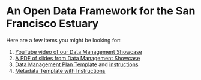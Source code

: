 # An Open Data Framework for the San Francisco Estuary
Here are a few items you might be looking for:
1. [YouTube video of our Data Management Showcase](https://www.youtube.com/watch?v=rgGFogjhePc)
2. [A PDF of slides from Data Management Showcase](https://github.com/InteragencyEcologicalProgram/An-Open-Data-Framework-for-the-San-Francisco-Estuary-/blob/master/Additional%20Resources/Data%20Management%20Showcase%20Slides.pdf)
3. [Data Management Plan Template](https://github.com/InteragencyEcologicalProgram/An-Open-Data-Framework-for-the-San-Francisco-Estuary-/blob/master/Data%20Management%20Plans/Data%20Management%20Plan%20Template.pdf) and [instructions](https://github.com/InteragencyEcologicalProgram/An-Open-Data-Framework-for-the-San-Francisco-Estuary-/blob/master/Data%20Management%20Plans/Data%20Management%20Plan%20Instructions.pdf)
4. [Metadata Template with Instructions](https://github.com/InteragencyEcologicalProgram/Open-Data-Workshop/blob/master/resources/IEP%20EDI%20Metadata%20Template.docx)
